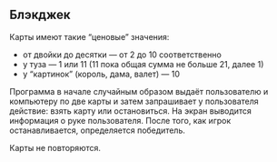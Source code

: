 ﻿## Блэкджек

Карты имеют такие “ценовые” значения:
- от двойки до десятки — от 2 до 10 соответственно
- у туза — 1 или 11 (11 пока общая сумма не больше 21, далее 1)
- у “картинок” (король, дама, валет) — 10

Программа в начале случайным образом выдаёт пользователю и компьютеру по две карты и затем запрашивает у пользователя действие: взять карту или остановиться. На экран выводится информация о руке пользователя. После того, как игрок останавливается, определяется победитель.

Карты не повторяются.
